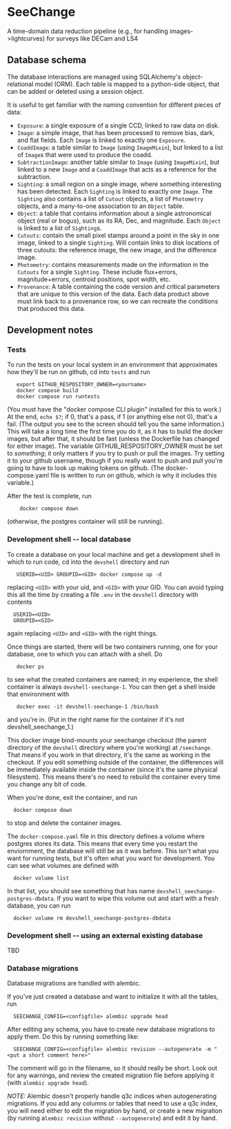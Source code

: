 # SeeChange
A time-domain data reduction pipeline (e.g., for handling images->lightcurves) for surveys like DECam and LS4


## Database schema

The database interactions are managed using SQLAlchemy's object-relational model (ORM). 
Each table is mapped to a python-side object, that can be added or deleted using a session object.

It is useful to get familiar with the naming convention for different pieces of data: 

- `Exposure`: a single exposure of a single CCD, linked to raw data on disk. 
- `Image`: a simple image, that has been processed to remove bias, dark, and flat fields.
  Each `Image` is linked to exactly one `Exposure`. 
- `CoaddImage`: a table similar to `Image` (using `ImageMixin`), but linked to a list of `Image`s 
  that were used to produce the coadd.  
- `SubtractionImage`: another table similar to `Image` (using `ImageMixin`), but linked to a new `Image` and 
  a `CoaddImage` that acts as a reference for the subtraction. 
- `Sighting`: a small region on a single image, where something interesting has been detected. 
  Each `Sighting` is linked to exactly one `Image`. The `Sighting` also contains a list of `Cutout` objects,
  a list of `Photometry` objects, and a many-to-one association to an `Object` table.  
- `Object`: a table that contains information about a single astronomical object (real or bogus), 
  such as its RA, Dec, and magnitude. Each `Object` is linked to a list of `Sighting`s. 
- `Cutouts`: contain the small pixel stamps around a point in the sky in one image, linked to a single `Sighting`.
  Will contain links to disk locations of three cutouts: the reference image, the new image, and the difference image.
- `Photometry`: contains measurements made on the information in the `Cutouts` for a single `Sighting`. 
  These include flux+errors, magnitude+errors, centroid positions, spot width, etc. 
- `Provenance`: A table containing the code version and critical parameters that are unique to this version of the data. 
  Each data product above must link back to a provenance row, so we can recreate the conditions that produced this data. 

## Development notes

### Tests

To run the tests on your local system in an environment that approximates how they'll be run on github, cd into `tests` and run
```
   export GITHUB_RESPOSITORY_OWNER=<yourname>
   docker compose build
   docker compose run runtests
```
(You must have the "docker compose CLI plugin" installed for this to work.)  At the end, `echo $?`; if 0, that's a pass, if 1 (or anything else not 0), that's a fail.  (The output you see to the screen should tell you the same information.)  This will take a long time the first time you do it, as it has to build the docker images, but after that, it should be fast (unless the Dockerfile has changed for either image).  The variable GITHUB_RESPOSITORY_OWNER must be set to *something*; it only matters if you try to push or pull the images.  Try setting it to your github username, though if you really want to push and pull you're going to have to look up making tokens on github.  (The docker-compose.yaml file is written to run on github, which is why it includes this variable.)

After the test is complete, run
```
    docker compose down
```
(otherwise, the postgres container will still be running).

### Development shell -- local database

To create a database on your local machine and get a development shell in which to run code, cd into the `devshell` directory and run
```
   USERID=<UID> GROUPID=<GID> docker compose up -d
```
replacing `<UID>` with your uid, and `<GID>` with your GID.  You can avoid typing this all the time by creating a file `.env` in the `devshell` directory with contents
```
  USERID=<UID>
  GROUPID=<GID>
```
again replacing `<UID>` and `<GID>` with the right things.

Once things are started, there will be two containers running, one for your database, one to which you can attach with a shell.  Do
```
   docker ps
```
to see what the created containers are named; in my experience, the shell container is always `devshell-seechange-1`.  You can then get a shell inside that environment with
```
   docker exec -it devshell-seechange-1 /bin/bash
```
and you're in.  (Put in the right name for the container if it's not devshell_seechange_1.)

This docker image bind-mounts your seechange checkout (the parent directory of the `devshell` directory where you're working) at `/seechange`.  That means if you work in that directory, it's the same as working in the checkout.  If you edit something outside of the container, the differences will be immediately available inside the container (since it's the same physical filesystem).  This means there's no need to rebuild the container every time you change any bit of code.

When you're done, exit the container, and run
```
  docker compose down
```
to stop and delete the container images.

The `docker-compose.yaml` file in this directory defines a volume where postgres stores its data.  This means that every time you restart the enviornment, the database will still be as it was before.  This isn't what you want for running tests, but it's often what you want for development.  You can see what volumes are defined with
```
  docker volume list
```
In that list, you should see something that has name `devshell_seechange-postgres-dbdata`.  If you want to wipe this volume out and start with a fresh database, you can run
```
  docker volume rm devshell_seechange-postgres-dbdata
```

### Development shell -- using an external existing database

TBD

### Database migrations

Database migrations are handled with alembic.

If you've just created a database and want to initialize it with all the tables, run
```
  SEECHANGE_CONFIG=<configfile> alembic upgrade head
```

After editing any schema, you have to create new database migrations to apply them.  Do this by running something like:
```
  SEECHANGE_CONFIG=<configfile> alembic revision --autogenerate -m "<put a short comment here>"
```
The comment will go in the filename, so it should really be short.  Look out for any warnings, and review the created migration file before applying it (with `alembic upgrade head`).

*NOTE:* Alembic doesn't properly handle q3c indices when autogenerating migrations. If you add any columns or tables that need to use a q3c index, you will need either to edit the migration by hand, or create a new migration (by running a`lembic revision` without `--autogenerate`) and edit it by hand.
